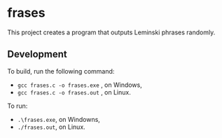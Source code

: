 # frases

This project creates a program that outputs Leminski phrases randomly.

## Development 
To build, run the following command:

- `gcc frases.c -o frases.exe` , on Windows,
- `gcc frases.c -o frases.out` , on Linux.

To run:

- `.\frases.exe`, on Windowns,
- `./frases.out`, on Linux.
